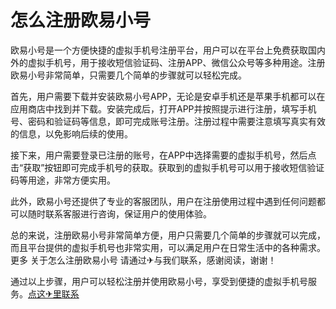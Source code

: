 # 怎么注册欧易小号

欧易小号是一个方便快捷的虚拟手机号注册平台，用户可以在平台上免费获取国内外的虚拟手机号，用于接收短信验证码、注册APP、微信公众号等多种用途。注册欧易小号非常简单，只需要几个简单的步骤就可以轻松完成。

首先，用户需要下载并安装欧易小号APP，无论是安卓手机还是苹果手机都可以在应用商店中找到并下载。安装完成后，打开APP并按照提示进行注册，填写手机号、密码和验证码等信息，即可完成账号注册。注册过程中需要注意填写真实有效的信息，以免影响后续的使用。

接下来，用户需要登录已注册的账号，在APP中选择需要的虚拟手机号，然后点击“获取”按钮即可完成手机号的获取。获取到的虚拟手机号可以用于接收短信验证码等用途，非常方便实用。

此外，欧易小号还提供了专业的客服团队，用户在注册使用过程中遇到任何问题都可以随时联系客服进行咨询，保证用户的使用体验。

总的来说，注册欧易小号非常简单方便，用户只需要几个简单的步骤就可以完成，而且平台提供的虚拟手机号也非常实用，可以满足用户在日常生活中的各种需求。更多 关于怎么注册欧易小号 请通过✈与我们联系，感谢阅读，谢谢！

通过以上步骤，用户可以轻松注册并使用欧易小号，享受到便捷的虚拟手机号服务。[点这✈里联系](https://w.k02.cc)